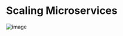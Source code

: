 # Scaling Microservices

![image](https://user-images.githubusercontent.com/3886381/160231095-a2a4fa7d-b448-4160-8f23-14311a41124a.png)
